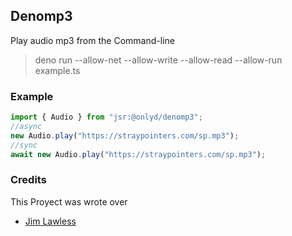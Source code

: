 ## Denomp3

Play audio mp3 from the Command-line

> deno run --allow-net --allow-write --allow-read --allow-run example.ts

### Example

```ts
import { Audio } from "jsr:@onlyd/denomp3";
//async
new Audio.play("https://straypointers.com/sp.mp3");
//sync
await new Audio.play("https://straypointers.com/sp.mp3");
```

### Credits

This Proyect was wrote over

- [Jim Lawless](https://jimlawless.net/blog/posts/cmdmp3/)
